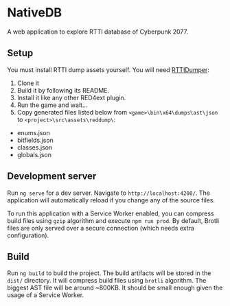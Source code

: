 # NativeDB

A web application to explore RTTI database of Cyberpunk 2077.

## Setup

You must install RTTI dump assets yourself. You will need [RTTIDumper]:
1. Clone it
2. Build it by following its README.
3. Install it like any other RED4ext plugin.
4. Run the game and wait...
5. Copy generated files listed below from `<game>\bin\x64\dumps\ast\json` to `<project>\src\assets\reddump\`:

- enums.json
- bitfields.json
- classes.json
- globals.json

## Development server

Run `ng serve` for a dev server. Navigate to `http://localhost:4200/`. The 
application will automatically reload if you change any of the source files.

To run this application with a Service Worker enabled, you can compress build
files using `gzip` algorithm and execute `npm run prod`. By default, Brotli
files are only served over a secure connection (which needs extra
configuration).

## Build

Run `ng build` to build the project. The build artifacts will be stored in the 
`dist/` directory. It will compress build files using `brotli` algorithm. The 
biggest AST file will be around ~800KB. It should be small enough given the 
usage of a Service Worker.

<!-- Table of links -->
[RTTIDumper]: https://github.com/WopsS/RED4.RTTIDumper
